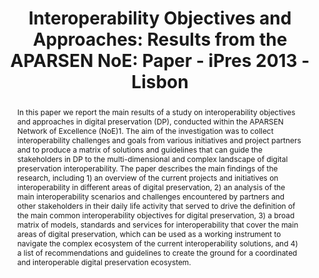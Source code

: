 ---
abstract: In this paper we report the main results of a study on interoperability
  objectives and approaches in digital preservation (DP), conducted within the APARSEN
  Network of Excellence (NoE)1. The aim of the investigation was to collect interoperability
  challenges and goals from various initiatives and project partners and to produce
  a matrix of solutions and guidelines that can guide the stakeholders in DP to the
  multi-dimensional and complex landscape of digital preservation interoperability.
  The paper describes the main findings of the research, including 1) an overview
  of the current projects and initiatives on interoperability in different areas of
  digital preservation, 2) an analysis of the main interoperability scenarios and
  challenges encountered by partners and other stakeholders in their daily life activity
  that served to drive the definition of the main common interoperability objectives
  for digital preservation, 3) a broad matrix of models, standards and services for
  interoperability that cover the main areas of digital preservation, which can be
  used as a working instrument to navigate the complex ecosystem of the current interoperability
  solutions, and 4) a list of recommendations and guidelines to create the ground
  for a coordinated and interoperable digital preservation ecosystem.
creators:
- Bazzanella, Barbara
- Tzitzikas, Yannis
date: null
document_url: https://services.phaidra.univie.ac.at/api/object/o:378040/download
grand_parent: iPRES
institutions: []
keywords:
- lisbon
landing_page_url: https://phaidra.univie.ac.at/o:378040
language: eng
layout: publication
license: CC BY-SA 2.0 AT
notes_url: null
parent: iPRES 2013
presentation_url: null
size: 1678147
source_name: iPRES
title: 'Interoperability Objectives and Approaches: Results from the APARSEN NoE:
  Paper - iPres 2013 -  Lisbon'
type: paper
year: 2013
---